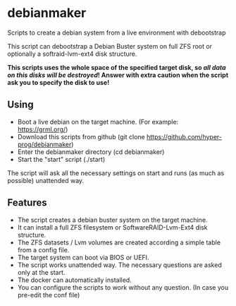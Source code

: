 # debianmaker
Scripts to create a debian system from a live environment with debootstrap

This script can debootstrap a Debian Buster system on full ZFS root or
optionally a softraid-lvm-ext4 disk structure.

**This scripts uses the whole space of the specified target disk, so _all data on this disks will be destroyed_!
Answer with extra caution when the script ask you to specify the disk to use!**

Using
------
- Boot a live debian on the target machine. (For example: https://grml.org/)
- Download this scripts from github (git clone https://github.com/hyper-prog/debianmaker)
- Enter the debianmaker directory (cd debianmaker)
- Start the "start" script (./start)

The script will ask all the necessary settings on start and runs (as much as possible) unattended way.

Features
--------
- The script creates a debian buster system on the target machine.
- It can install a full ZFS filesystem or SoftwareRAID-Lvm-Ext4 disk structure.
- The ZFS datasets / Lvm volumes are created according a simple table from a config file.
- The target system can boot via BIOS or UEFI.
- The script works unattended way. The necessary questions are asked only at the start.
- The docker can automatically installed.
- You can configure the scripts to work without any question. (In case you pre-edit the conf file)
